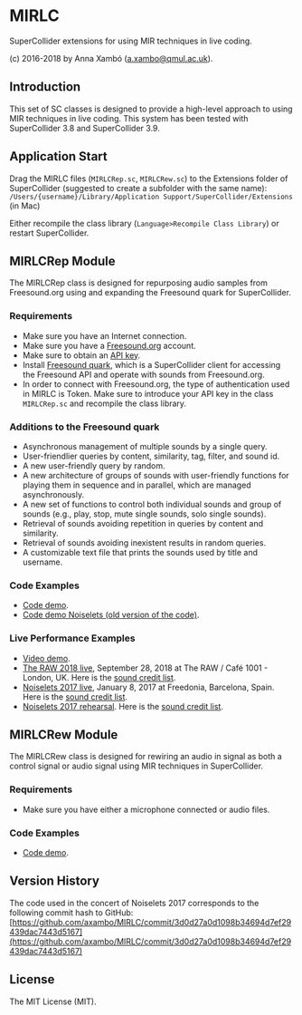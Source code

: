 
MIRLC
===
SuperCollider extensions for using MIR techniques in live coding.

(c) 2016-2018 by Anna Xambó (<a.xambo@qmul.ac.uk>).


Introduction
----

This set of SC classes is designed to provide a high-level approach to using MIR techniques in live coding. This system has been tested with SuperCollider 3.8 and SuperCollider 3.9.


Application Start
----

Drag the MIRLC files (`MIRLCRep.sc`, `MIRLCRew.sc`) to the Extensions folder of SuperCollider (suggested to create a subfolder with the same name): `/Users/{username}/Library/Application Support/SuperCollider/Extensions` (in Mac)

Either recompile the class library (`Language>Recompile Class Library`) or restart SuperCollider.

MIRLCRep Module
----

The MIRLCRep class is designed for repurposing audio samples from Freesound.org using and expanding the Freesound quark for SuperCollider.

### Requirements

* Make sure you have an Internet connection.
* Make sure you have a [Freesound.org](http://freesound.org) account.
* Make sure to obtain an [API key](https://freesound.org/help/developers/).
* Install [Freesound quark](https://github.com/g-roma/Freesound.sc), which is a SuperCollider client for accessing the Freesound API and operate with sounds from Freesound.org.
* In order to connect with Freesound.org, the type of authentication used in MIRLC is Token. Make sure to introduce your API key in the class `MIRLCRep.sc` and recompile the class library.

### Additions to the Freesound quark

* Asynchronous management of multiple sounds by a single query.
* User-friendlier queries by content, similarity, tag, filter, and sound id.
* A new user-friendly query by random.
* A new architecture of groups of sounds with user-friendly functions for playing them in sequence and in parallel, which are managed asynchronously.
* A new set of functions to control both individual sounds and group of sounds (e.g., play, stop, mute single sounds, solo single sounds).
* Retrieval of sounds avoiding repetition in queries by content and similarity.
* Retrieval of sounds avoiding inexistent results in random queries.
* A customizable text file that prints the sounds used by title and username.

### Code Examples

* [Code demo](script_demo_MIRLCRep.md).
* [Code demo Noiselets (old version of the code)](script_demo_Noiselets17.md).

### Live Performance Examples

* [Video demo](https://vimeo.com/249968326).
* [The RAW 2018 live](https://soundcloud.com/petermann-plays/live-the-raw-28-11-2018), September 28, 2018 at The RAW / Café 1001 - London, UK. Here is the [sound credit list](sound_credits_TheRAW18.md). 
* [Noiselets 2017 live](https://carpal-tunnel.bandcamp.com/track/n02-petermann), January 8, 2017 at Freedonia, Barcelona, Spain. Here is the [sound credit list](sound_credits_Noiselets17.md).
* [Noiselets 2017 rehearsal](https://soundcloud.com/petermann-plays/noiselets-2017-liveset-rehearsal). Here is the [sound credit list](sound_credits_rehearsal_Noiselets17.md).

MIRLCRew Module
----

The MIRLCRew class is designed for rewiring an audio in signal as both a control signal or audio signal using MIR techniques in SuperCollider.

### Requirements

* Make sure you have either a microphone connected or audio files.

### Code Examples

* [Code demo](script_demo_MIRLCRew.md).


Version History
----

The code used in the concert of Noiselets 2017 corresponds to the following commit hash to GitHub: [https://github.com/axambo/MIRLC/commit/3d0d27a0d1098b34694d7ef29439dac7443d5167](https://github.com/axambo/MIRLC/commit/3d0d27a0d1098b34694d7ef29439dac7443d5167)


License
----

The MIT License (MIT).
